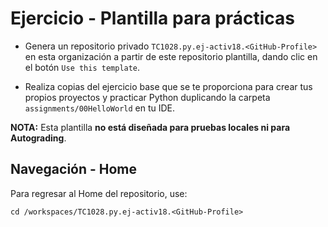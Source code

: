 # Ejercicio - Plantilla para prácticas

- Genera un repositorio privado ```TC1028.py.ej-activ18.<GitHub-Profile>``` en esta organización a partir de este repositorio plantilla, dando clic en el botón ```Use this template```.

- Realiza copias del ejercicio base que se te proporciona para crear tus propios proyectos y practicar Python duplicando la carpeta ```assignments/00HelloWorld``` en tu IDE.

**NOTA:** Esta plantilla **no está diseñada para pruebas locales ni para Autograding**.

## Navegación - Home
Para regresar al Home del repositorio, use:

```
cd /workspaces/TC1028.py.ej-activ18.<GitHub-Profile>
```
